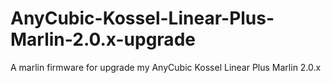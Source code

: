 # AnyCubic-Kossel-Linear-Plus-Marlin-2.0.x-upgrade
A marlin firmware for upgrade my AnyCubic Kossel Linear Plus Marlin 2.0.x
